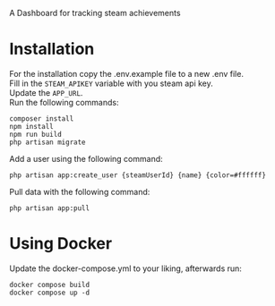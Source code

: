 A Dashboard for tracking steam achievements


# Installation
For the installation copy the .env.example file to a new .env file.  
Fill in the `STEAM_APIKEY` variable with you steam api key.  
Update the `APP_URL`.  
Run the following commands:  
```
composer install
npm install
npm run build
php artisan migrate
```
Add a user using the following command:
```
php artisan app:create_user {steamUserId} {name} {color=#ffffff}
```
Pull data with the following command:
```
php artisan app:pull
```
 # Using Docker
Update the docker-compose.yml to your liking, afterwards run:
 ```
 docker compose build
 docker compose up -d
 ```